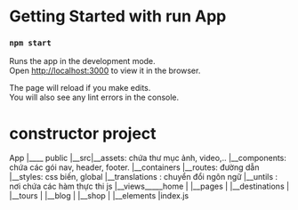 # Getting Started with run App
### `npm start`

Runs the app in the development mode.\
Open [http://localhost:3000](http://localhost:3000) to view it in the browser.

The page will reload if you make edits.\
You will also see any lint errors in the console.


# constructor project

App 
 |____ public
    |__src|__assets: chứa thư mục ảnh, video,..
            |__components: chứa các gói nav, header, footer.
            |__containers
            |__routes: đường dẫn
            |__styles: css biến, global
            |__translations : chuyển đổi ngôn ngữ 
            |__untils : nơi chứa các hàm thực thi js
            |__views_____home
            |          |__pages
            |          |__destinations
            |          |__tours
            |          |__blog
            |          |__shop
            |          |__elements
            |index.js
			


